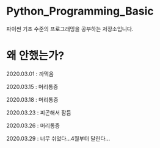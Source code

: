 # Python_Programming_Basic

파이썬 기초 수준의 프로그래밍을 공부하는 저장소입니다.

# 왜 안했는가?

2020.03.01 : 까먹음

2020.03.15 : 머리통증

2020.03.18 : 머리통증

2020.03.23 : 피곤해서 잠듬

2020.03.26 : 머리통증

2020.03.29 : 너무 쉬었다...4월부터 달린다...
